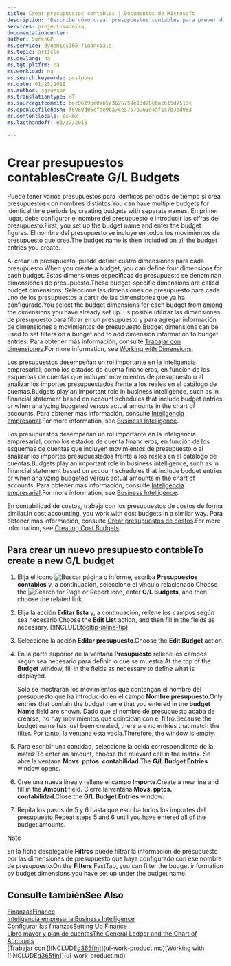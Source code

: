 ```yaml
---
title: Crear presupuestos contables | Documentos de Microsoft
description: "Describe cómo crear presupuestos contables para prever diferentes actividades financieras y asignar dimensiones para fines de inteligencia empresarial."
services: project-madeira
documentationcenter: 
author: SorenGP
ms.service: dynamics365-financials
ms.topic: article
ms.devlang: na
ms.tgt_pltfrm: na
ms.workload: na
ms.search.keywords: postpone
ms.date: 01/25/2018
ms.author: sgroespe
ms.translationtype: HT
ms.sourcegitcommit: bec0619be0a65e3625759e13d2866ac615d7513c
ms.openlocfilehash: f6969d05cfde9ba7ce5767a961d4af1c7b3bd983
ms.contentlocale: es-mx
ms.lasthandoff: 03/22/2018

---
```

# <a name="create-gl-budgets"></a><span data-ttu-id="4971f-103">Crear presupuestos contables</span><span class="sxs-lookup"><span data-stu-id="4971f-103">Create G/L Budgets</span></span>
<span data-ttu-id="4971f-104">Puede tener varios presupuestos para idénticos periodos de tiempo si crea presupuestos con nombres distintos.</span><span class="sxs-lookup"><span data-stu-id="4971f-104">You can have multiple budgets for identical time periods by creating budgets with separate names.</span></span> <span data-ttu-id="4971f-105">En primer lugar, debe configurar el nombre del presupuesto e introducir las cifras del presupuesto.</span><span class="sxs-lookup"><span data-stu-id="4971f-105">First, you set up the budget name and enter the budget figures.</span></span> <span data-ttu-id="4971f-106">El nombre del presupuesto se incluye en todos los movimientos de presupuesto que cree.</span><span class="sxs-lookup"><span data-stu-id="4971f-106">The budget name is then included on all the budget entries you create.</span></span>  

 <span data-ttu-id="4971f-107">Al crear un presupuesto, puede definir cuatro dimensiones para cada presupuesto.</span><span class="sxs-lookup"><span data-stu-id="4971f-107">When you create a budget, you can define four dimensions for each budget.</span></span> <span data-ttu-id="4971f-108">Estas dimensiones específicas de presupuesto se denominan dimensiones de presupuesto.</span><span class="sxs-lookup"><span data-stu-id="4971f-108">These budget-specific dimensions are called budget dimensions.</span></span> <span data-ttu-id="4971f-109">Seleccione las dimensiones de presupuesto para cada uno de los presupuestos a partir de las dimensiones que ya ha configurado.</span><span class="sxs-lookup"><span data-stu-id="4971f-109">You select the budget dimensions for each budget from among the dimensions you have already set up.</span></span> <span data-ttu-id="4971f-110">Es posible utilizar las dimensiones de presupuesto para filtrar en un presupuesto y para agregar información de dimensiones a movimientos de presupuesto.</span><span class="sxs-lookup"><span data-stu-id="4971f-110">Budget dimensions can be used to set filters on a budget and to add dimension information to budget entries.</span></span> <span data-ttu-id="4971f-111">Para obtener más información, consulte [Trabajar con dimensiones](finance-dimensions.md).</span><span class="sxs-lookup"><span data-stu-id="4971f-111">For more information, see [Working with Dimensions](finance-dimensions.md).</span></span>

 <span data-ttu-id="4971f-112">Los presupuestos desempeñan un rol importante en la inteligencia empresarial, como los estados de cuenta financieros, en función de los esquemas de cuentas que incluyen movimientos de presupuesto o al analizar los importes presupuestados frente a los reales en el catálogo de cuentas.</span><span class="sxs-lookup"><span data-stu-id="4971f-112">Budgets play an important role in business intelligence, such as in financial statement based on account schedules that include budget entries or when analyzing budgeted versus actual amounts in the chart of accounts.</span></span> <span data-ttu-id="4971f-113">Para obtener más información, consulte [Inteligencia empresarial](bi.md).</span><span class="sxs-lookup"><span data-stu-id="4971f-113">For more information, see [Business Intelligence](bi.md).</span></span>

 <span data-ttu-id="4971f-114">Los presupuestos desempeñan un rol importante en la inteligencia empresarial, como los estados de cuenta financieros, en función de los esquemas de cuentas que incluyen movimientos de presupuesto o al analizar los importes presupuestados frente a los reales en el catálogo de cuentas.</span><span class="sxs-lookup"><span data-stu-id="4971f-114">Budgets play an important role in business intelligence, such as in financial statement based on account schedules that include budget entries or when analyzing budgeted versus actual amounts in the chart of accounts.</span></span> <span data-ttu-id="4971f-115">Para obtener más información, consulte [Inteligencia empresarial](bi.md).</span><span class="sxs-lookup"><span data-stu-id="4971f-115">For more information, see [Business Intelligence](bi.md).</span></span>

<span data-ttu-id="4971f-116">En contabilidad de costos, trabaja con los presupuestos de costos de forma similar.</span><span class="sxs-lookup"><span data-stu-id="4971f-116">In cost accounting, you work with cost budgets in a similar way.</span></span> <span data-ttu-id="4971f-117">Para obtener más información, consulte [Crear presupuestos de costos](finance-create-cost-budgets.md).</span><span class="sxs-lookup"><span data-stu-id="4971f-117">For more information, see [Creating Cost Budgets](finance-create-cost-budgets.md).</span></span>    

## <a name="to-create-a-new-gl-budget"></a><span data-ttu-id="4971f-118">Para crear un nuevo presupuesto contable</span><span class="sxs-lookup"><span data-stu-id="4971f-118">To create a new G/L budget</span></span>  
1. <span data-ttu-id="4971f-119">Elija el icono ![Buscar página o informe](media/ui-search/search_small.png "icono Buscar página o informe"), escriba **Presupuestos contables** y, a continuación, seleccione el vínculo relacionado.</span><span class="sxs-lookup"><span data-stu-id="4971f-119">Choose the ![Search for Page or Report](media/ui-search/search_small.png "Search for Page or Report icon") icon, enter **G/L Budgets**, and then choose the related link.</span></span>  
2. <span data-ttu-id="4971f-120">Elija la acción **Editar lista** y, a continuación, rellene los campos según sea necesario.</span><span class="sxs-lookup"><span data-stu-id="4971f-120">Choose the **Edit List** action, and then fill in the fields as necessary.</span></span> [!INCLUDE[tooltip-inline-tip](includes/tooltip-inline-tip_md.md)]  
3. <span data-ttu-id="4971f-121">Seleccione la acción **Editar presupuesto**.</span><span class="sxs-lookup"><span data-stu-id="4971f-121">Choose the **Edit Budget** action.</span></span>
4. <span data-ttu-id="4971f-122">En la parte superior de la ventana **Presupuesto** rellene los campos según sea necesario para definir lo que se muestra.</span><span class="sxs-lookup"><span data-stu-id="4971f-122">At the top of the **Budget** window, fill in the fields as necessary to define what is displayed.</span></span>  

    <span data-ttu-id="4971f-123">Solo se mostrarán los movimientos que contengan el nombre del presupuesto que ha introducido en el campo **Nombre presupuesto**.</span><span class="sxs-lookup"><span data-stu-id="4971f-123">Only entries that contain the budget name that you entered in the **budget Name** field are shown.</span></span> <span data-ttu-id="4971f-124">Dado que el nombre de presupuesto acaba de crearse, no hay movimientos que coincidan con el filtro.</span><span class="sxs-lookup"><span data-stu-id="4971f-124">Because the budget name has just been created, there are no entries that match the filter.</span></span> <span data-ttu-id="4971f-125">Por tanto, la ventana está vacía.</span><span class="sxs-lookup"><span data-stu-id="4971f-125">Therefore, the window is empty.</span></span>  
5. <span data-ttu-id="4971f-126">Para escribir una cantidad, seleccione la celda correspondiente de la matriz.</span><span class="sxs-lookup"><span data-stu-id="4971f-126">To enter an amount, choose the relevant cell in the matrix.</span></span> <span data-ttu-id="4971f-127">Se abre la ventana **Movs. pptos. contabilidad**.</span><span class="sxs-lookup"><span data-stu-id="4971f-127">The **G/L Budget Entries** window opens.</span></span>  
6. <span data-ttu-id="4971f-128">Cree una nueva línea y rellene el campo **Importe**.</span><span class="sxs-lookup"><span data-stu-id="4971f-128">Create a new line and fill in the **Amount** field.</span></span> <span data-ttu-id="4971f-129">Cierre la ventana **Movs. pptos. contabilidad**.</span><span class="sxs-lookup"><span data-stu-id="4971f-129">Close the **G/L Budget Entries** window.</span></span>  
7. <span data-ttu-id="4971f-130">Repita los pasos de 5 y 6 hasta que escriba todos los importes del presupuesto.</span><span class="sxs-lookup"><span data-stu-id="4971f-130">Repeat steps 5 and 6 until you have entered all of the budget amounts.</span></span>  

> [!NOTE]  
>  <span data-ttu-id="4971f-131">En la ficha desplegable **Filtros** puede filtrar la información de presupuesto por las dimensiones de presupuesto que haya configurado con ese nombre de presupuesto.</span><span class="sxs-lookup"><span data-stu-id="4971f-131">On the **Filters** FastTab, you can filter the budget information by budget dimensions you have set up under the budget name.</span></span>   

## <a name="see-also"></a><span data-ttu-id="4971f-132">Consulte también</span><span class="sxs-lookup"><span data-stu-id="4971f-132">See Also</span></span>
[<span data-ttu-id="4971f-133">Finanzas</span><span class="sxs-lookup"><span data-stu-id="4971f-133">Finance</span></span>](finance.md)  
[<span data-ttu-id="4971f-134">Inteligencia empresarial</span><span class="sxs-lookup"><span data-stu-id="4971f-134">Business Intelligence</span></span>](bi.md)  
[<span data-ttu-id="4971f-135">Configurar las finanzas</span><span class="sxs-lookup"><span data-stu-id="4971f-135">Setting Up Finance</span></span>](finance-setup-finance.md)  
[<span data-ttu-id="4971f-136">Libro mayor y plan de cuentas</span><span class="sxs-lookup"><span data-stu-id="4971f-136">The General Ledger and the Chart of Accounts</span></span>](finance-general-ledger.md)  
<span data-ttu-id="4971f-137">[Trabajar con [!INCLUDE[d365fin](includes/d365fin_md.md)]](ui-work-product.md)</span><span class="sxs-lookup"><span data-stu-id="4971f-137">[Working with [!INCLUDE[d365fin](includes/d365fin_md.md)]](ui-work-product.md)</span></span>  


